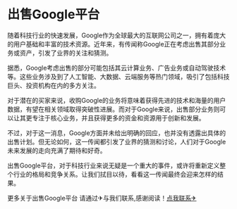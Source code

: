 # 出售Google平台

随着科技行业的快速发展，Google作为全球最大的互联网公司之一，拥有着庞大的用户基础和丰富的技术资源。近年来，有传闻称Google正在考虑出售其部分业务或资产，引发了业界的关注和猜测。

据悉，Google考虑出售的部分可能包括其云计算业务、广告业务或自动驾驶技术等。这些业务涉及到了人工智能、大数据、云端服务等热门领域，吸引了包括科技巨头、投资机构在内的多方关注。

对于潜在的买家来说，收购Google的业务将意味着获得先进的技术和海量的用户数据，有望在相关领域取得突破性进展。而对于Google来说，出售部分业务则可以让其更专注于核心业务，并且获得更多的资金和资源用于创新和发展。

不过，对于这一消息，Google方面并未给出明确的回应，也并没有透露出具体的出售计划。但无论如何，这一传闻都引发了业界的猜测和讨论，人们对于Google未来发展的走向充满了期待和好奇。

出售Google平台，对于科技行业来说无疑是一个重大的事件，或许将重新定义整个行业的格局和竞争关系。让我们拭目以待，看看这一传闻最终会迎来怎样的结果。

更多关于出售Google平台 请通过✈与我们联系,感谢阅读！[点我联系✈](https://img.G208.com)